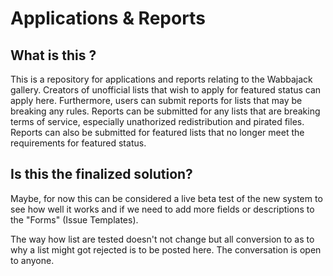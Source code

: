 # Applications & Reports

## What is this ?

This is a repository for applications and reports relating to the Wabbajack gallery. Creators of unofficial lists that wish to apply for featured status can apply here. Furthermore, users can submit reports for lists that may be breaking any rules. Reports can be submitted for any lists that are breaking terms of service, especially unathorized redistribution and pirated files. Reports can also be submitted for featured lists that no longer meet the requirements for featured status.  

## Is this the finalized solution?  

Maybe, for now this can be considered a live beta test of the new system to see how well it works and if we need to add more fields or descriptions to the "Forms" (Issue Templates).

The way how list are tested doesn't not change but all conversion to as to why a list might got rejected is to be posted here. The conversation is open to anyone.
